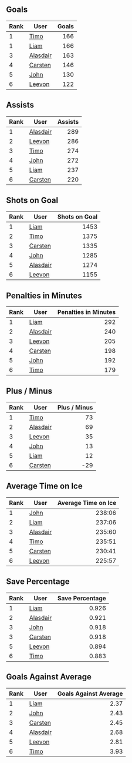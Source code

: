 ## Goals
| Rank | User | Goals |
| :--- | ---- | ---------: |
| 1 | [Timo](https://github.com/llevasseur/fantasy-hockey-league/blob/main/public/nhl22-23/ROSTERS.md#Timo) |  166 |
| 1 | [Liam](https://github.com/llevasseur/fantasy-hockey-league/blob/main/public/nhl22-23/ROSTERS.md#Liam) |  166 |
| 3 | [Alasdair](https://github.com/llevasseur/fantasy-hockey-league/blob/main/public/nhl22-23/ROSTERS.md#Alasdair) |  163 |
| 4 | [Carsten](https://github.com/llevasseur/fantasy-hockey-league/blob/main/public/nhl22-23/ROSTERS.md#Carsten) |  146 |
| 5 | [John](https://github.com/llevasseur/fantasy-hockey-league/blob/main/public/nhl22-23/ROSTERS.md#John) |  130 |
| 6 | [Leevon](https://github.com/llevasseur/fantasy-hockey-league/blob/main/public/nhl22-23/ROSTERS.md#Leevon) |  122 |
## Assists
| Rank | User | Assists |
| :--- | ---- | ---------: |
| 1 | [Alasdair](https://github.com/llevasseur/fantasy-hockey-league/blob/main/public/nhl22-23/ROSTERS.md#Alasdair) |  289 |
| 2 | [Leevon](https://github.com/llevasseur/fantasy-hockey-league/blob/main/public/nhl22-23/ROSTERS.md#Leevon) |  286 |
| 3 | [Timo](https://github.com/llevasseur/fantasy-hockey-league/blob/main/public/nhl22-23/ROSTERS.md#Timo) |  274 |
| 4 | [John](https://github.com/llevasseur/fantasy-hockey-league/blob/main/public/nhl22-23/ROSTERS.md#John) |  272 |
| 5 | [Liam](https://github.com/llevasseur/fantasy-hockey-league/blob/main/public/nhl22-23/ROSTERS.md#Liam) |  237 |
| 6 | [Carsten](https://github.com/llevasseur/fantasy-hockey-league/blob/main/public/nhl22-23/ROSTERS.md#Carsten) |  220 |
## Shots on Goal
| Rank | User | Shots on Goal |
| :--- | ---- | ---------: |
| 1 | [Liam](https://github.com/llevasseur/fantasy-hockey-league/blob/main/public/nhl22-23/ROSTERS.md#Liam) |  1453 |
| 2 | [Timo](https://github.com/llevasseur/fantasy-hockey-league/blob/main/public/nhl22-23/ROSTERS.md#Timo) |  1375 |
| 3 | [Carsten](https://github.com/llevasseur/fantasy-hockey-league/blob/main/public/nhl22-23/ROSTERS.md#Carsten) |  1335 |
| 4 | [John](https://github.com/llevasseur/fantasy-hockey-league/blob/main/public/nhl22-23/ROSTERS.md#John) |  1285 |
| 5 | [Alasdair](https://github.com/llevasseur/fantasy-hockey-league/blob/main/public/nhl22-23/ROSTERS.md#Alasdair) |  1274 |
| 6 | [Leevon](https://github.com/llevasseur/fantasy-hockey-league/blob/main/public/nhl22-23/ROSTERS.md#Leevon) |  1155 |
## Penalties in Minutes
| Rank | User | Penalties in Minutes |
| :--- | ---- | ---------: |
| 1 | [Liam](https://github.com/llevasseur/fantasy-hockey-league/blob/main/public/nhl22-23/ROSTERS.md#Liam) |  292 |
| 2 | [Alasdair](https://github.com/llevasseur/fantasy-hockey-league/blob/main/public/nhl22-23/ROSTERS.md#Alasdair) |  240 |
| 3 | [Leevon](https://github.com/llevasseur/fantasy-hockey-league/blob/main/public/nhl22-23/ROSTERS.md#Leevon) |  205 |
| 4 | [Carsten](https://github.com/llevasseur/fantasy-hockey-league/blob/main/public/nhl22-23/ROSTERS.md#Carsten) |  198 |
| 5 | [John](https://github.com/llevasseur/fantasy-hockey-league/blob/main/public/nhl22-23/ROSTERS.md#John) |  192 |
| 6 | [Timo](https://github.com/llevasseur/fantasy-hockey-league/blob/main/public/nhl22-23/ROSTERS.md#Timo) |  179 |
## Plus / Minus
| Rank | User | Plus / Minus |
| :--- | ---- | ---------: |
| 1 | [Timo](https://github.com/llevasseur/fantasy-hockey-league/blob/main/public/nhl22-23/ROSTERS.md#Timo) |  73 |
| 2 | [Alasdair](https://github.com/llevasseur/fantasy-hockey-league/blob/main/public/nhl22-23/ROSTERS.md#Alasdair) |  69 |
| 3 | [Leevon](https://github.com/llevasseur/fantasy-hockey-league/blob/main/public/nhl22-23/ROSTERS.md#Leevon) |  35 |
| 4 | [John](https://github.com/llevasseur/fantasy-hockey-league/blob/main/public/nhl22-23/ROSTERS.md#John) |  13 |
| 5 | [Liam](https://github.com/llevasseur/fantasy-hockey-league/blob/main/public/nhl22-23/ROSTERS.md#Liam) |  12 |
| 6 | [Carsten](https://github.com/llevasseur/fantasy-hockey-league/blob/main/public/nhl22-23/ROSTERS.md#Carsten) |  -29 |
## Average Time on Ice
| Rank | User | Average Time on Ice |
| :--- | ---- | ---------: |
| 1 | [John](https://github.com/llevasseur/fantasy-hockey-league/blob/main/public/nhl22-23/ROSTERS.md#John) |  238:06 |
| 2 | [Liam](https://github.com/llevasseur/fantasy-hockey-league/blob/main/public/nhl22-23/ROSTERS.md#Liam) |  237:06 |
| 3 | [Alasdair](https://github.com/llevasseur/fantasy-hockey-league/blob/main/public/nhl22-23/ROSTERS.md#Alasdair) |  235:60 |
| 4 | [Timo](https://github.com/llevasseur/fantasy-hockey-league/blob/main/public/nhl22-23/ROSTERS.md#Timo) |  235:51 |
| 5 | [Carsten](https://github.com/llevasseur/fantasy-hockey-league/blob/main/public/nhl22-23/ROSTERS.md#Carsten) |  230:41 |
| 6 | [Leevon](https://github.com/llevasseur/fantasy-hockey-league/blob/main/public/nhl22-23/ROSTERS.md#Leevon) |  225:57 |
## Save Percentage
| Rank | User | Save Percentage |
| :--- | ---- | ---------: |
| 1 | [Liam](https://github.com/llevasseur/fantasy-hockey-league/blob/main/public/nhl22-23/ROSTERS.md#Liam) |  0.926 |
| 2 | [Alasdair](https://github.com/llevasseur/fantasy-hockey-league/blob/main/public/nhl22-23/ROSTERS.md#Alasdair) |  0.921 |
| 3 | [John](https://github.com/llevasseur/fantasy-hockey-league/blob/main/public/nhl22-23/ROSTERS.md#John) |  0.918 |
| 3 | [Carsten](https://github.com/llevasseur/fantasy-hockey-league/blob/main/public/nhl22-23/ROSTERS.md#Carsten) |  0.918 |
| 5 | [Leevon](https://github.com/llevasseur/fantasy-hockey-league/blob/main/public/nhl22-23/ROSTERS.md#Leevon) |  0.894 |
| 6 | [Timo](https://github.com/llevasseur/fantasy-hockey-league/blob/main/public/nhl22-23/ROSTERS.md#Timo) |  0.883 |
## Goals Against Average
| Rank | User | Goals Against Average |
| :--- | ---- | ---------: |
| 1 | [Liam](https://github.com/llevasseur/fantasy-hockey-league/blob/main/public/nhl22-23/ROSTERS.md#Liam) |  2.37 |
| 2 | [John](https://github.com/llevasseur/fantasy-hockey-league/blob/main/public/nhl22-23/ROSTERS.md#John) |  2.43 |
| 3 | [Carsten](https://github.com/llevasseur/fantasy-hockey-league/blob/main/public/nhl22-23/ROSTERS.md#Carsten) |  2.45 |
| 4 | [Alasdair](https://github.com/llevasseur/fantasy-hockey-league/blob/main/public/nhl22-23/ROSTERS.md#Alasdair) |  2.68 |
| 5 | [Leevon](https://github.com/llevasseur/fantasy-hockey-league/blob/main/public/nhl22-23/ROSTERS.md#Leevon) |  2.81 |
| 6 | [Timo](https://github.com/llevasseur/fantasy-hockey-league/blob/main/public/nhl22-23/ROSTERS.md#Timo) |  3.93 |
